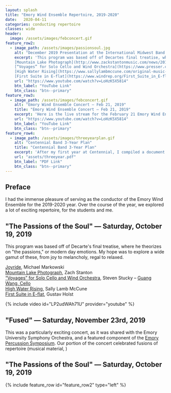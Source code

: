 ```yaml
---
layout: splash
title: "Emory Wind Ensemble Repertoire, 2019-2020"
date:   2020-04-11
categories: conducting repertoire
classes: wide
header:
  image: /assets/images/febconcert.gif
feature_row2:
  - image_path: /assets/images/passionsoul.jpg
    alt: "December 2019 Presentation at the International Midwest Band and Orchestra Clinic"
    excerpt: 'This program was based off of Decartes final treatise, where he theorizes on "the passions," or modern day emotions. <br/><br/> [Joyride](https://www.michaelmarkowski.com/music/joyride/), Michael Markowski <br/>
    [Mountain Lake Photograph](http://www.zackstantonmusic.com/news/2016/5/17/mountain-lake-photograph), Zach Stanton <br/>
    [“Voyages” for Solo Cello and Wind Orchestra](https://www.presser.com/115-40398-voyages.html), Steven Stucky <br/>
    [High Water Rising](https://www.sallylambmccune.com/original-music-pieces/), Sally Lamb McCune <br/>
    [First Suite in E-flat](https://www.windrep.org/First_Suite_in_E-flat), Gustav Holst'
    url: "https://www.youtube.com/watch?v=LoHzK5X5814"
    btn_label: "YouTube Link"
    btn_class: "btn--primary"
feature_row3:
  - image_path: /assets/images/febconcert.gif
    alt: "Emory Wind Ensemble Concert – Feb 21, 2019"
    title: "Emory Wind Ensemble Concert – Feb 21, 2019"
    excerpt: 'Here is the live stream for the February 21 Emory Wind Ensemble concert. (Decatur High School alumnus Elise Kulers is playing clarinet here!)'
    url: "https://www.youtube.com/watch?v=LoHzK5X5814"
    btn_label: "YouTube Link"
    btn_class: "btn--primary"
feature_row4:
  - image_path: /assets/images/threeyearplan.gif
    alt: "Centennial Band 3-Year Plan"
    title: "Centennial Band 3-Year Plan"
    excerpt: 'After my first year at Centennial, I compiled a document that assessed where we were as a band program, where we want to be, and methods to achieve those goals. I presented this to the principal to discuss ways the school administration could assist in improving the overall student experience for those in band.'
    url: "assets/threeyear.pdf"
    btn_label: "PDF Link"
    btn_class: "btn--primary"
---
```

## Preface
I had the immense pleasure of serving as the conductor of the Emory Wind Ensemble for the 2019-2020 year. Over the course of the year, we explored a lot of exciting repertoire, for the students and me.

## "The Passions of the Soul" — Saturday, October 19, 2019
This program was based off of Decarte's final treatise, where he theorizes on "the passions," or modern day emotions. My hope was to explore a wide gamut of these, from joy to melancholy, regal to relaxed.

[Joyride](https://www.michaelmarkowski.com/music/joyride/), Michael Markowski \
[Mountain Lake Photograph](http://www.zackstantonmusic.com/news/2016/5/17/mountain-lake-photograph), Zach Stanton \
[“Voyages” for Solo Cello and Wind Orchestra](https://www.presser.com/115-40398-voyages.html), Steven Stucky – [Guang Wang, Cello](http://music.emory.edu/home/people/faculty/wang-guang.html) \
[High Water Rising](https://www.sallylambmccune.com/original-music-pieces/), Sally Lamb McCune \
[First Suite in E-flat](https://www.windrep.org/First_Suite_in_E-flat), Gustav Holst

{% include video id="LP2udWAh71U" provider="youtube" %}

## "Fused" — Saturday, November 23rd, 2019
This was a particularly exciting concert, as it was shared with the Emory University Symphony Orchestra, and a featured component of the [Emory Percussion Symposium](http://emorywindensemble.org/emory-percussion-symposium/). Our portion of the concert celebrated fusions of repertoire (musical material, )

## "The Passions of the Soul" — Saturday, October 19, 2019
{% include feature_row id="feature_row2" type="left" %}
